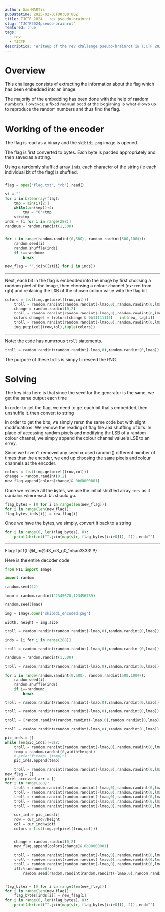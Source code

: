 ```yaml
---
author: Sam-MARTis
pubDatetime: 2025-02-01T00:00:00Z
title: TJCTF 2024 - rev pseudo-brainrot
slug: "TJCTF2024pseudo-brainrot"
featured: true
tags:
  - rev
  - TJCTF
description: "Writeup of the rev challenge pseudo-brainrot in TJCTF 2024"
---
```


# Overview

This challenge consists of extracting the information about the flag which has been embedded into an image.

The majority of the embedding has been done with the help of random numbers. However, a fixed manual seed at the beginning is what allows us to reproduce the random numbers and thus find the flag.

# Working of the encoder

The flag is read as a binary and the `skibidi.png` image is opened.

The flag is first converted to bytes. Each byte is padded appropriately and then saved as a string.

Using a randomly shuffled array `inds`, each character of the string (ie each individual bit of the flag) is shuffled.

```python

flag = open("flag.txt", "rb").read()

st = ""
for i in bytearray(flag):
    tmp = bin(i)[2:]
    while(len(tmp))<8:
        tmp = "0"+tmp
    st+=tmp
inds = [i for i in range(288)]
randnum = random.randint(1,500)


for i in range(random.randint(0,500), random randint(500,1000)):
    random.seed(i)
    random.shuffle(inds)
    if i==randnum:
        break

new_flag = "".join([st[i] for i in inds])
```

---

Next, each bit in the flag is embedded into the image by first choosing a random pixel of the image, then choosing a colour channel (ex: red from rgb) and replacing the LSB of the chosen colour value with the flag bit

```python
colors = list(img.getpixel((row,col)))
    troll = random.randint(random.randint(-lmao,0),random.randint(0,lmao))
    change = random.randint(0,2)
    troll = random.randint(random.randint(-lmao,0),random.randint(0,lmao))
    colors[change] = (colors[change]& 0b11111110) | int(new_flag[i])
    troll = random.randint(random.randint(-lmao,0),random.randint(0,lmao))
    img.putpixel((row,col),tuple(colors))
```

---

Note: the code has numerous `troll` statements.

```python
troll = random.randint(random.randint(-lmao,0),random.randint(0,lmao))
```

The purpose of these trolls is simpy to reseed the RNG

# Solving

The key idea here is that since the seed for the generator is the same, we get the same output each time

In order to get the flag, we need to get each bit that's embedded, then unshuffle it, then convert to string

In order to get the bits, we simply rerun the same code but with slight modifications. We remove the reading of flag file and shuffling of bits. In place of accessing random pixels and modifying the LSB of a random colour channel, we simply append the colour channel value's LSB to an array.

Since we haven't removed any seed or used random() different number of times than the encoder, we end up choosing the same pixels and colour channels as the encoder.

```python
colors = list(img.getpixel((row,col)))
change = random.randint(0,2)
new_flag.append(colors[change]& 0b00000001)
```

Once we recieve all the bytes, we use the initial shuffled array `inds` as it contains where each bit should go.

```python
flag_bytes = [0 for i in range(len(new_flag))]
for i in range(len(new_flag)):
flag_bytes[inds[i]] = new_flag[i]
```

Once we have the bytes, we simply, convert it back to a string

```python
for i in range(0, len(flag_bytes), 8):
    print(chr(int("".join(map(str, flag_bytes[i:i+8])), 2)), end="")
```

---

Flag: tjctf{th@t_m@d3_m3_g0_1n5an3333!!!!}

Here is the entire decoder code

```python
from PIL import Image

import random

random.seed(42)

lmao = random.randint(12345678,123456789)

random.seed(lmao)

img = Image.open("skibidi_encoded.png")

width, height = img.size

troll = random.randint(random.randint(-lmao,0),random.randint(0,lmao))

inds = [i for i in range(288)]

troll = random.randint(random.randint(-lmao,0),random.randint(0,lmao))

randnum = random.randint(1,500)

troll = random.randint(random.randint(-lmao,0),random.randint(0,lmao))

for i in range(random.randint(0,500), random.randint(500,1000)):
    random.seed(i)
    random.shuffle(inds)
    if i==randnum:
        break

troll = random.randint(random.randint(-lmao,0),random.randint(0,lmao))

troll = random.randint(random.randint(-lmao,0),random.randint(0,lmao))

troll = [random.randint(random.randint(-lmao,0),random.randint(0,lmao)) for _ in range(random.randint(1,5000))]

troll = random.randint(random.randint(-lmao,0),random.randint(0,lmao))

pic_inds = []
while len(pic_inds)!=288:
    troll = random.randint(random.randint(-lmao,0),random.randint(0,lmao))
    temp = random.randint(0,width*height)
    # print(f"temp: {temp}")
    pic_inds.append(temp)

    troll = random.randint(random.randint(-lmao,0),random.randint(0,lmao))
new_flag = []
pixel_accessed_arr = []
for i in range(288):
    troll = random.randint(random.randint(-lmao,0),random.randint(0,lmao))
    troll = random.randint(random.randint(-lmao,0),random.randint(0,lmao))
    troll = random.randint(random.randint(-lmao,0),random.randint(0,lmao))
    troll = random.randint(random.randint(-lmao,0),random.randint(0,lmao))
    troll = random.randint(random.randint(-lmao,0),random.randint(0,lmao))

    cur_ind = pic_inds[i]
    row = cur_ind//height
    col = cur_ind%width
    colors = list(img.getpixel((row,col)))


    change = random.randint(0,2)
    new_flag.append(colors[change]& 0b00000001)

    troll = random.randint(random.randint(-lmao,0),random.randint(0,lmao))
    troll = random.randint(random.randint(-lmao,0),random.randint(0,lmao))
    troll = random.randint(random.randint(-lmao,0),random.randint(0,lmao))
    if(i%randnum==0):
        random.seed(random.randint(random.randint(-lmao,0),random.randint(0,lmao)))


flag_bytes = [0 for i in range(len(new_flag))]
for i in range(len(new_flag)):
    flag_bytes[inds[i]] = new_flag[i]
for i in range(0, len(flag_bytes), 8):
    print(chr(int("".join(map(str, flag_bytes[i:i+8])), 2)), end="")
```
